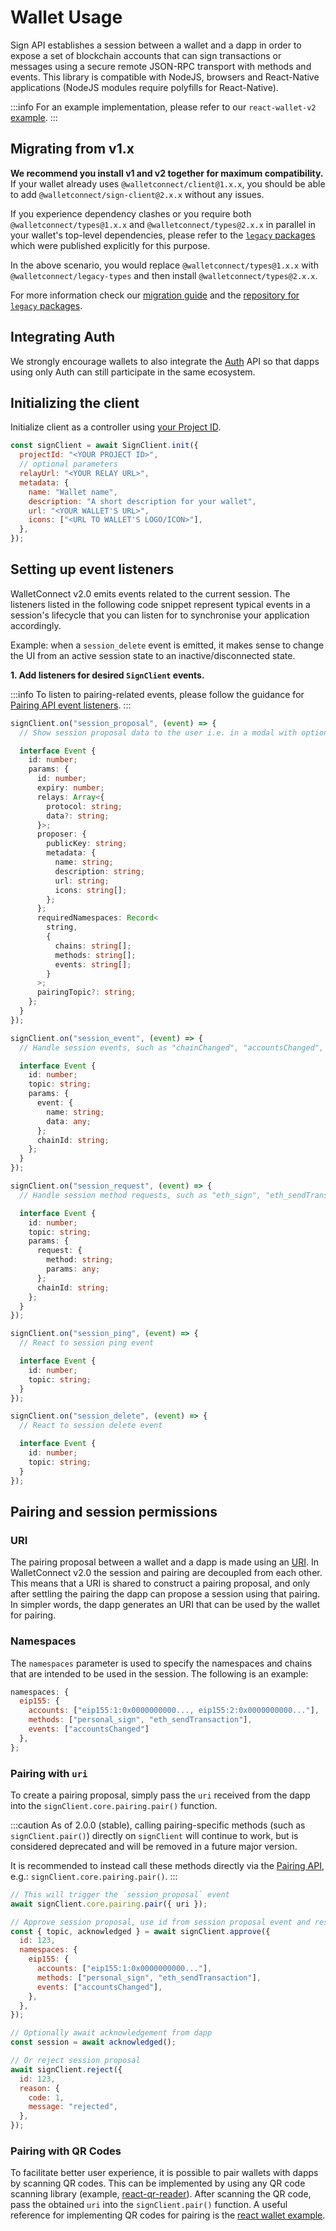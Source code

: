 # Wallet Usage

Sign API establishes a session between a wallet and a dapp in order to expose a set of blockchain accounts that can sign transactions or messages using a secure remote JSON-RPC transport with methods and events. This library is compatible with NodeJS, browsers and React-Native applications (NodeJS modules require polyfills for React-Native).

:::info
For an example implementation, please refer to our `react-wallet-v2` [example](https://github.com/WalletConnect/web-examples/tree/main/wallets/react-wallet-v2).
:::

## Migrating from v1.x

**We recommend you install v1 and v2 together for maximum compatibility.** If your wallet already uses `@walletconnect/client@1.x.x`,
you should be able to add `@walletconnect/sign-client@2.x.x` without any issues.

If you experience dependency clashes or you require both `@walletconnect/types@1.x.x` and `@walletconnect/types@2.x.x` in parallel
in your wallet's top-level dependencies, please refer to the [`legacy` packages](https://github.com/WalletConnect/walletconnect-legacy/tree/main/packages) which were published explicitly for this purpose.

In the above scenario, you would replace `@walletconnect/types@1.x.x` with `@walletconnect/legacy-types` and then install `@walletconnect/types@2.x.x`.

For more information check our [migration guide](../../advanced/migration-from-v1.x/overview.md) and the [repository for `legacy` packages](https://github.com/WalletConnect/walletconnect-legacy).

## Integrating Auth

We strongly encourage wallets to also integrate the [Auth](./../auth/installation.md) API so that dapps using only Auth can still participate in the same ecosystem.

## Initializing the client

Initialize client as a controller using [your Project ID](../../cloud/relay.md).

```js
const signClient = await SignClient.init({
  projectId: "<YOUR PROJECT ID>",
  // optional parameters
  relayUrl: "<YOUR RELAY URL>",
  metadata: {
    name: "Wallet name",
    description: "A short description for your wallet",
    url: "<YOUR WALLET'S URL>",
    icons: ["<URL TO WALLET'S LOGO/ICON>"],
  },
});
```

## Setting up event listeners

WalletConnect v2.0 emits events related to the current session. The listeners listed in the following code snippet represent typical
events in a session's lifecycle that you can listen for to synchronise your application accordingly.

Example: when a `session_delete` event is emitted, it makes sense to change the UI from an active session state to
an inactive/disconnected state.

**1. Add listeners for desired `SignClient` events.**

:::info
To listen to pairing-related events, please follow the guidance for [Pairing API event listeners](../core/pairing-api.md).
:::

```ts
signClient.on("session_proposal", (event) => {
  // Show session proposal data to the user i.e. in a modal with options to approve / reject it

  interface Event {
    id: number;
    params: {
      id: number;
      expiry: number;
      relays: Array<{
        protocol: string;
        data?: string;
      }>;
      proposer: {
        publicKey: string;
        metadata: {
          name: string;
          description: string;
          url: string;
          icons: string[];
        };
      };
      requiredNamespaces: Record<
        string,
        {
          chains: string[];
          methods: string[];
          events: string[];
        }
      >;
      pairingTopic?: string;
    };
  }
});

signClient.on("session_event", (event) => {
  // Handle session events, such as "chainChanged", "accountsChanged", etc.

  interface Event {
    id: number;
    topic: string;
    params: {
      event: {
        name: string;
        data: any;
      };
      chainId: string;
    };
  }
});

signClient.on("session_request", (event) => {
  // Handle session method requests, such as "eth_sign", "eth_sendTransaction", etc.

  interface Event {
    id: number;
    topic: string;
    params: {
      request: {
        method: string;
        params: any;
      };
      chainId: string;
    };
  }
});

signClient.on("session_ping", (event) => {
  // React to session ping event

  interface Event {
    id: number;
    topic: string;
  }
});

signClient.on("session_delete", (event) => {
  // React to session delete event

  interface Event {
    id: number;
    topic: string;
  }
});
```

## Pairing and session permissions

### URI

The pairing proposal between a wallet and a dapp is made using an [URI](../../specs/clients/core/pairing/pairing-uri.md). In WalletConnect v2.0 the session and pairing are decoupled from each other. This means that a URI is shared to construct a pairing proposal, and only after settling the pairing the dapp can propose a session using that pairing. In simpler words, the dapp generates an URI that can be used by the wallet for pairing.

### Namespaces

The `namespaces` parameter is used to specify the namespaces and chains that are intended to be used in the session. The following is an example:

```js
namespaces: {
  eip155: {
    accounts: ["eip155:1:0x0000000000..., eip155:2:0x0000000000..."],
    methods: ["personal_sign", "eth_sendTransaction"],
    events: ["accountsChanged"]
  },
};
```

### Pairing with `uri`

To create a pairing proposal, simply pass the `uri` received from the dapp into the `signClient.core.pairing.pair()` function.

:::caution
As of 2.0.0 (stable), calling pairing-specific methods (such as `signClient.pair()`) directly on `signClient` will continue to work, but is considered deprecated and will be removed in a future major version.

It is recommended to instead call these methods directly via the [Pairing API](../core/pairing-api.md), e.g.: `signClient.core.pairing.pair()`.
:::

```js
// This will trigger the `session_proposal` event
await signClient.core.pairing.pair({ uri });

// Approve session proposal, use id from session proposal event and respond with namespace(s) that satisfy dapps request and contain approved accounts
const { topic, acknowledged } = await signClient.approve({
  id: 123,
  namespaces: {
    eip155: {
      accounts: ["eip155:1:0x0000000000..."],
      methods: ["personal_sign", "eth_sendTransaction"],
      events: ["accountsChanged"],
    },
  },
});

// Optionally await acknowledgement from dapp
const session = await acknowledged();

// Or reject session proposal
await signClient.reject({
  id: 123,
  reason: {
    code: 1,
    message: "rejected",
  },
});
```

### Pairing with QR Codes

To facilitate better user experience, it is possible to pair wallets with dapps by scanning QR codes. This can be implemented by using any QR code scanning library (example, [react-qr-reader](https://www.npmjs.com/package/react-qr-reader)). After scanning the QR code, pass the obtained `uri` into the `signClient.pair()` function. A useful reference for implementing QR codes for pairing is the [react wallet example](https://github.com/WalletConnect/web-examples/blob/main/wallets/react-wallet-v2/).
